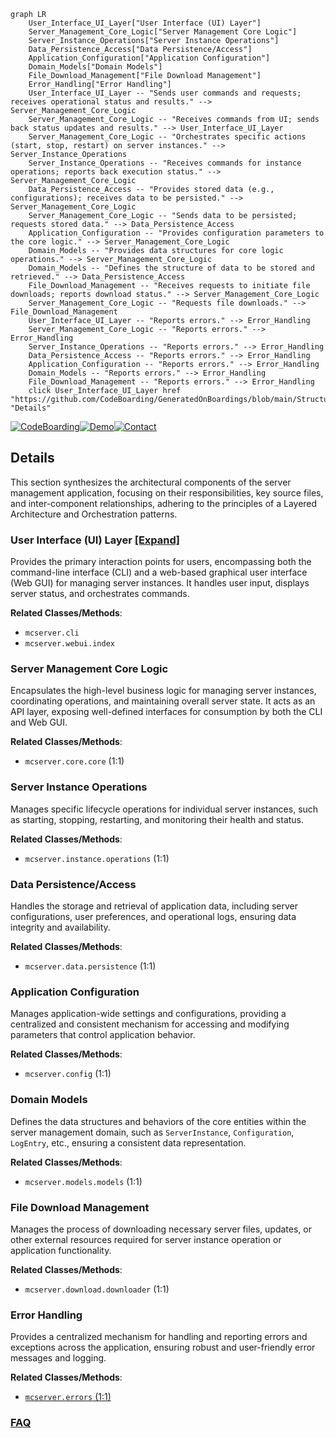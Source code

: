 ```mermaid
graph LR
    User_Interface_UI_Layer["User Interface (UI) Layer"]
    Server_Management_Core_Logic["Server Management Core Logic"]
    Server_Instance_Operations["Server Instance Operations"]
    Data_Persistence_Access["Data Persistence/Access"]
    Application_Configuration["Application Configuration"]
    Domain_Models["Domain Models"]
    File_Download_Management["File Download Management"]
    Error_Handling["Error Handling"]
    User_Interface_UI_Layer -- "Sends user commands and requests; receives operational status and results." --> Server_Management_Core_Logic
    Server_Management_Core_Logic -- "Receives commands from UI; sends back status updates and results." --> User_Interface_UI_Layer
    Server_Management_Core_Logic -- "Orchestrates specific actions (start, stop, restart) on server instances." --> Server_Instance_Operations
    Server_Instance_Operations -- "Receives commands for instance operations; reports back execution status." --> Server_Management_Core_Logic
    Data_Persistence_Access -- "Provides stored data (e.g., configurations); receives data to be persisted." --> Server_Management_Core_Logic
    Server_Management_Core_Logic -- "Sends data to be persisted; requests stored data." --> Data_Persistence_Access
    Application_Configuration -- "Provides configuration parameters to the core logic." --> Server_Management_Core_Logic
    Domain_Models -- "Provides data structures for core logic operations." --> Server_Management_Core_Logic
    Domain_Models -- "Defines the structure of data to be stored and retrieved." --> Data_Persistence_Access
    File_Download_Management -- "Receives requests to initiate file downloads; reports download status." --> Server_Management_Core_Logic
    Server_Management_Core_Logic -- "Requests file downloads." --> File_Download_Management
    User_Interface_UI_Layer -- "Reports errors." --> Error_Handling
    Server_Management_Core_Logic -- "Reports errors." --> Error_Handling
    Server_Instance_Operations -- "Reports errors." --> Error_Handling
    Data_Persistence_Access -- "Reports errors." --> Error_Handling
    Application_Configuration -- "Reports errors." --> Error_Handling
    Domain_Models -- "Reports errors." --> Error_Handling
    File_Download_Management -- "Reports errors." --> Error_Handling
    click User_Interface_UI_Layer href "https://github.com/CodeBoarding/GeneratedOnBoardings/blob/main/StructureBlock/User_Interface_UI_Layer.md" "Details"
```

[![CodeBoarding](https://img.shields.io/badge/Generated%20by-CodeBoarding-9cf?style=flat-square)](https://github.com/CodeBoarding/GeneratedOnBoardings)[![Demo](https://img.shields.io/badge/Try%20our-Demo-blue?style=flat-square)](https://www.codeboarding.org/demo)[![Contact](https://img.shields.io/badge/Contact%20us%20-%20contact@codeboarding.org-lightgrey?style=flat-square)](mailto:contact@codeboarding.org)

## Details

This section synthesizes the architectural components of the server management application, focusing on their responsibilities, key source files, and inter-component relationships, adhering to the principles of a Layered Architecture and Orchestration patterns.

### User Interface (UI) Layer [[Expand]](./User_Interface_UI_Layer.md)
Provides the primary interaction points for users, encompassing both the command-line interface (CLI) and a web-based graphical user interface (Web GUI) for managing server instances. It handles user input, displays server status, and orchestrates commands.


**Related Classes/Methods**:

- `mcserver.cli`
- `mcserver.webui.index`


### Server Management Core Logic
Encapsulates the high-level business logic for managing server instances, coordinating operations, and maintaining overall server state. It acts as an API layer, exposing well-defined interfaces for consumption by both the CLI and Web GUI.


**Related Classes/Methods**:

- `mcserver.core.core` (1:1)


### Server Instance Operations
Manages specific lifecycle operations for individual server instances, such as starting, stopping, restarting, and monitoring their health and status.


**Related Classes/Methods**:

- `mcserver.instance.operations` (1:1)


### Data Persistence/Access
Handles the storage and retrieval of application data, including server configurations, user preferences, and operational logs, ensuring data integrity and availability.


**Related Classes/Methods**:

- `mcserver.data.persistence` (1:1)


### Application Configuration
Manages application-wide settings and configurations, providing a centralized and consistent mechanism for accessing and modifying parameters that control application behavior.


**Related Classes/Methods**:

- `mcserver.config` (1:1)


### Domain Models
Defines the data structures and behaviors of the core entities within the server management domain, such as `ServerInstance`, `Configuration`, `LogEntry`, etc., ensuring a consistent data representation.


**Related Classes/Methods**:

- `mcserver.models.models` (1:1)


### File Download Management
Manages the process of downloading necessary server files, updates, or other external resources required for server instance operation or application functionality.


**Related Classes/Methods**:

- `mcserver.download.downloader` (1:1)


### Error Handling
Provides a centralized mechanism for handling and reporting errors and exceptions across the application, ensuring robust and user-friendly error messages and logging.


**Related Classes/Methods**:

- <a href="https://github.com/BravestCheetah/StructureBlock/blob/main/src/mcserver/errors.py#L1-L1" target="_blank" rel="noopener noreferrer">`mcserver.errors` (1:1)</a>




### [FAQ](https://github.com/CodeBoarding/GeneratedOnBoardings/tree/main?tab=readme-ov-file#faq)